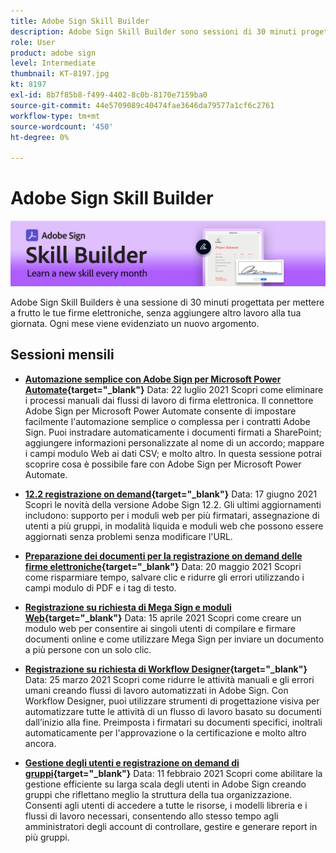 ```yaml
---
title: Adobe Sign Skill Builder
description: Adobe Sign Skill Builder sono sessioni di 30 minuti progettate per mettere a frutto le tue firme elettroniche, senza aggiungere altro lavoro alla tua giornata di lavoro
role: User
product: adobe sign
level: Intermediate
thumbnail: KT-8197.jpg
kt: 8197
exl-id: 8b7f85b8-f499-4402-8c0b-8170e7159ba0
source-git-commit: 44e5709089c40474fae3646da79577a1cf6c2761
workflow-type: tm+mt
source-wordcount: '450'
ht-degree: 0%

---
```


# Adobe Sign Skill Builder

![Banner di Skill Builder](../assets/SB_Hero.png)

Adobe Sign Skill Builders è una sessione di 30 minuti progettata per mettere a frutto le tue firme elettroniche, senza aggiungere altro lavoro alla tua giornata. Ogni mese viene evidenziato un nuovo argomento.

## Sessioni mensili

* **[Automazione semplice con Adobe Sign per Microsoft Power Automate](https://sign-skillbuilder-july.joinus.adobeevents.com/){target=&quot;_blank&quot;}**
Data: 22 luglio 2021 Scopri come eliminare i processi manuali dai flussi di lavoro di firma elettronica. Il connettore Adobe Sign per Microsoft Power Automate consente di impostare facilmente l&#39;automazione semplice o complessa per i contratti Adobe Sign. Puoi instradare automaticamente i documenti firmati a SharePoint; aggiungere informazioni personalizzate al nome di un accordo; mappare i campi modulo Web ai dati CSV; e molto altro. In questa sessione potrai scoprire cosa è possibile fare con Adobe Sign per Microsoft Power Automate.

* **[12.2 registrazione on demand](https://event.on24.com/wcc/r/3163201/07B1E175783B1F37248E7AE08091D6C6){target=&quot;_blank&quot;}**
Data: 17 giugno 2021 Scopri le novità della versione Adobe Sign 12.2. Gli ultimi aggiornamenti includono: supporto per i moduli web per più firmatari, assegnazione di utenti a più gruppi, in modalità liquida e moduli web che possono essere aggiornati senza problemi senza modificare l&#39;URL.

* **[Preparazione dei documenti per la registrazione on demand delle firme elettroniche](https://event.on24.com/wcc/r/3121756/E99C17996EB39D270728FC57D062F46B){target=&quot;_blank&quot;}**
Data: 20 maggio 2021 Scopri come risparmiare tempo, salvare clic e ridurre gli errori utilizzando i campi modulo di PDF e i tag di testo.

* **[Registrazione su richiesta di Mega Sign e moduli Web](https://event.on24.com/wcc/r/3032025/7FF45B7F803724D32534FD1B0D610AD6){target=&quot;_blank&quot;}**
Data: 15 aprile 2021 Scopri come creare un modulo web per consentire ai singoli utenti di compilare e firmare documenti online e come utilizzare Mega Sign per inviare un documento a più persone con un solo clic.

* **[Registrazione su richiesta di Workflow Designer](https://event.on24.com/wcc/r/3031957/7D9B2B2431639F2D6B91449B932F6632){target=&quot;_blank&quot;}**
Data: 25 marzo 2021 Scopri come ridurre le attività manuali e gli errori umani creando flussi di lavoro automatizzati in Adobe Sign. Con Workflow Designer, puoi utilizzare strumenti di progettazione visiva per automatizzare tutte le attività di un flusso di lavoro basato su documenti dall’inizio alla fine. Preimposta i firmatari su documenti specifici, inoltrali automaticamente per l&#39;approvazione o la certificazione e molto altro ancora.

* **[Gestione degli utenti e registrazione on demand di gruppi](https://event.on24.com/wcc/r/2954084/6EEDCD348E72E9C8E64F5B7E4ADB4642){target=&quot;_blank&quot;}**
Data: 11 febbraio 2021 Scopri come abilitare la gestione efficiente su larga scala degli utenti in Adobe Sign creando gruppi che riflettano meglio la struttura della tua organizzazione. Consenti agli utenti di accedere a tutte le risorse, i modelli libreria e i flussi di lavoro necessari, consentendo allo stesso tempo agli amministratori degli account di controllare, gestire e generare report in più gruppi.